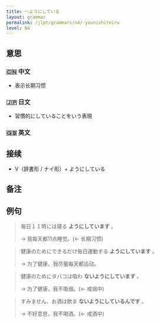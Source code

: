 ```yaml
---
title: 〜ようにしている
layout: grammar
permalink: /jlpt/grammars/n4/-younishiteiru
level: N4
---
```


## 意思

### 🇨🇳 中文

- 表示长期习惯

### 🇯🇵 日文

- 習慣的にしていることをいう表現

### 🇬🇧 英文


## 接续

- V（辞書形 / ナイ形）+ ようにしている

## 备注


## 例句

> 毎日１１時には寝る **ようにしています** 。
>
> → 我每天都11点睡觉。(← 长期习惯)

> 健康のためにできるだけ毎日運動する **ようにしています** 。
>
> → 为了健康，我尽量每天都运动。

> 健康のためにタバコは吸わ **ないようにしています** 。
>
> → 为了健康，我不吸烟。(← 戒烟中)

> すみません、お酒は飲ま **ないようにしているんです** 。
>
> → 不好意思，我不喝酒。(← 戒酒中)

